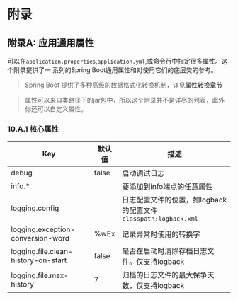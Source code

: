 # 附录

## 附录A: 应用通用属性
可以在`application.properties`,`application.yml`,或命令行中指定很多属性。这个附录提供了一
系列的Spring Boot通用属性和对使用它们的底层类的参考。

> Spring Boot 提供了多种高级的数据格式化转换机制，详见[属性转换章节]()

> 属性可以来自类路径下的jar包中，所以这个附录并不是详尽的列表，此外你还可以自定义属性。

### 10.A.1 核心属性
Key | 默认值 | 描述
--- | --- | ---
debug | false | 启动调试日志
info.* | | 要添加到info端点的任意属性
logging.config | | 日志配置文件的位置，如logback的配置文件`classpath:logback.xml`
logging.exception-conversion-word | %wEx | 记录异常时使用的转换字
logging.file.clean-history-on-start | false | 是否在启动时清除存档日志文件。仅支持logback
logging.file.max-history | 7 | 归档的日志文件的最大保争天数，仅支持logback
